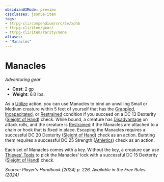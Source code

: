 ```yaml
---
obsidianUIMode: preview
cssclasses: json5e-item
tags:
- ttrpg-cli/compendium/src/5e/xphb
- ttrpg-cli/item/gear/
- ttrpg-cli/item/rarity/none
aliases: 
- "Manacles"
---
```

# Manacles
*Adventuring gear*  


- **Cost**: 2 gp
- **Weight**: 6.0 lbs.

As a [Utilize](2-Mechanics/CLI/rules/actions.md#Utilize) action, you can use Manacles to bind an unwilling Small or Medium creature within 5 feet of yourself that has the [Grappled](2-Mechanics/CLI/rules/conditions.md#Grappled), [Incapacitated](2-Mechanics/CLI/rules/conditions.md#Incapacitated), or [Restrained](2-Mechanics/CLI/rules/conditions.md#Restrained) condition if you succeed on a DC 13 Dexterity ([Sleight of Hand](2-Mechanics/CLI/rules/skills.md#Sleight%20of%20Hand)) check. While bound, a creature has [Disadvantage](2-Mechanics/CLI/rules/variant-rules/disadvantage-xphb.md) on attack rolls, and the creature is [Restrained](2-Mechanics/CLI/rules/conditions.md#Restrained) if the Manacles are attached to a chain or hook that is fixed in place. Escaping the Manacles requires a successful DC 20 Dexterity ([Sleight of Hand](2-Mechanics/CLI/rules/skills.md#Sleight%20of%20Hand)) check as an action. Bursting them requires a successful DC 25 Strength ([Athletics](2-Mechanics/CLI/rules/skills.md#Athletics)) check as an action.

Each set of Manacles comes with a key. Without the key, a creature can use [Thieves' Tools](2-Mechanics/CLI/items/thieves-tools-xphb.md) to pick the Manacles' lock with a successful DC 15 Dexterity ([Sleight of Hand](2-Mechanics/CLI/rules/skills.md#Sleight%20of%20Hand)) check.

*Source: Player's Handbook (2024) p. 226. Available in the Free Rules (2024)*